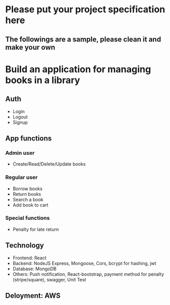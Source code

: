 # Please put your project specification here
## The followings are a sample, please clean it and make your own

# Build an application for managing books in a library
## Auth
* Login
* Logout
* Signup
## App functions
### Admin user
* Create/Read/Delete/Update books
### Regular user
* Borrow books
* Return books
* Search a book
* Add book to cart
### Special functions
* Penalty for late return
## Technology
* Frontend: React
* Backend: NodeJS Express, Mongoose, Cors, bcrypt for hashing, jwt
* Database: MongoDB
* Others: Push notification, React-bootstrap, payment method for penalty (stripe/square), swagger, Unit Test
## Deloyment: AWS
